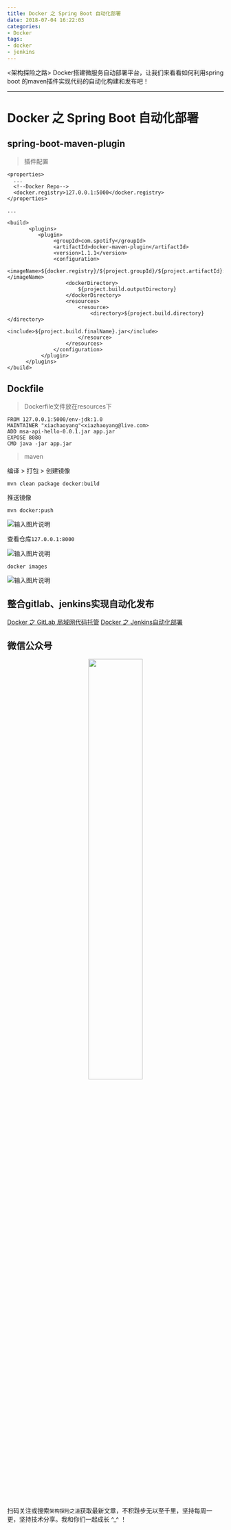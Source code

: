 ```yaml
---
title: Docker 之 Spring Boot 自动化部署
date: 2018-07-04 16:22:03
categories:
- Docker
tags:
- docker
- jenkins
---
```


&lt;架构探险之路> Docker搭建微服务自动部署平台，让我们来看看如何利用spring boot 的maven插件实现代码的自动化构建和发布吧！

* * *

# Docker 之 Spring Boot 自动化部署

## spring-boot-maven-plugin

> 插件配置

    <properties>
      ...
      <!--Docker Repo-->
      <docker.registry>127.0.0.1:5000</docker.registry>
    </properties>

    ...

    <build>
           <plugins>
              <plugin>
                   <groupId>com.spotify</groupId>
                   <artifactId>docker-maven-plugin</artifactId>
                   <version>1.1.1</version>
                   <configuration>
                       <imageName>${docker.registry}/${project.groupId}/${project.artifactId}:${project.version}</imageName>
                       <dockerDirectory>
                           ${project.build.outputDirectory}
                       </dockerDirectory>
                       <resources>
                           <resource>
                               <directory>${project.build.directory}</directory>
                               <include>${project.build.finalName}.jar</include>
                           </resource>
                       </resources>
                   </configuration>
               </plugin>
          </plugins>
    </build>

## Dockfile

> Dockerfile文件放在resources下

    FROM 127.0.0.1:5000/env-jdk:1.0
    MAINTAINER "xiachaoyang"<xiazhaoyang@live.com>
    ADD msa-api-hello-0.0.1.jar app.jar
    EXPOSE 8080
    CMD java -jar app.jar

> maven

  编译 > 打包 > 创建镜像

    mvn clean package docker:build

  推送镜像

    mvn docker:push

![输入图片说明](https://images.gitee.com/uploads/images/2018/0704/223024_451a6e61_912956.png "屏幕截图.png")

  查看仓库`127.0.0.1:8000`

![输入图片说明](https://images.gitee.com/uploads/images/2018/0704/223140_ccdde0f3_912956.png "屏幕截图.png")

    docker images

![输入图片说明](https://images.gitee.com/uploads/images/2018/0704/223301_14c2c687_912956.png "屏幕截图.png")

## 整合gitlab、jenkins实现自动化发布

[Docker 之 GitLab 局域网代码托管](http://xiazhaoyang.tech/docker/2018/07/07/docker-gitlab/)
[Docker 之 Jenkins自动化部署](http://xiazhaoyang.tech/docker/2018/07/05/docker-jenkins/)


## 微信公众号

<center>
<img src="https://images.gitee.com/uploads/images/2018/0717/215030_8e782063_912956.png" width="50%" height="50%"/>
</center>

扫码关注或搜索`架构探险之道`获取最新文章，不积跬步无以至千里，坚持每周一更，坚持技术分享。我和你们一起成长 ^_^ ！
